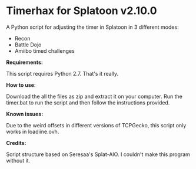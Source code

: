 
# Timerhax for Splatoon v2.10.0
A Python script for adjusting the timer in Splatoon in 3 different modes:

- Recon
- Battle Dojo
- Amiibo timed challenges

**Requirements:**

This script requires Python 2.7.
That's it really.


**How to use**:

Download the all the files as zip and extract it on your computer.
Run the timer.bat to run the script and then follow the instructions provided.

**Known issues:**

Due to the weird offsets in different versions of TCPGecko, this script only works in loadiine.ovh. 

**Credits:**

Script structure based on Seresaa's Splat-AIO. I couldn't make this program without it.
